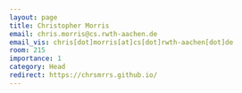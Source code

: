 ```yaml
---
layout: page
title: Christopher Morris
email: chris.morris@cs.rwth-aachen.de
email_vis: chris[dot]morris[at]cs[dot]rwth-aachen[dot]de
room: 215
importance: 1
category: Head
redirect: https://chrsmrrs.github.io/
---
```

